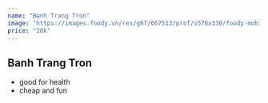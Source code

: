 ```yaml
---
name: "Banh Trang Tron"
image: "https://images.foody.vn/res/g67/667513/prof/s576x330/foody-mobile-mmmr-jpg-540-636332273607674465.jpg"
price: "20k"
---
```


## Banh Trang Tron

- good for health
- cheap and fun
